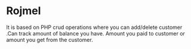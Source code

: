 # Rojmel
It is based on PHP crud operations where you can add/delete customer .Can track amount of balance you have. Amount you paid to customer or amount you get from the customer.
